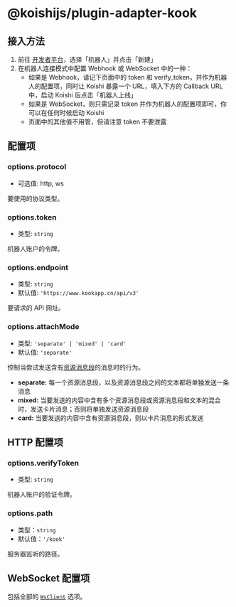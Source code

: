# @koishijs/plugin-adapter-kook

## 接入方法

1. 前往 [开发者平台](https://developer.kookapp.cn/)，选择「机器人」并点击「新建」
2. 在机器人连接模式中配置 Webhook 或 WebSocket 中的一种：
    - 如果是 Webhook，请记下页面中的 token 和 verify_token，并作为机器人的配置项，同时让 Koishi 暴露一个 URL，填入下方的 Callback URL 中，启动 Koishi 后点击「机器人上线」
    - 如果是 WebSocket，则只需记录 token 并作为机器人的配置项即可，你可以在任何时候启动 Koishi
    - 页面中的其他值不用管，但请注意 token 不要泄露

## 配置项

### options.protocol

- 可选值: http, ws

要使用的协议类型。

### options.token

- 类型: `string`

机器人账户的令牌。

### options.endpoint

- 类型: `string`
- 默认值: `'https://www.kookapp.cn/api/v3'`

要请求的 API 网址。

### options.attachMode

- 类型: `'separate' | 'mixed' | 'card'`
- 默认值: `'separate'`

控制当尝试发送含有[资源消息段](../../api/utils/segment.md#资源消息段)的消息时的行为。

- **separate:** 每一个资源消息段，以及资源消息段之间的文本都将单独发送一条消息
- **mixed:** 当要发送的内容中含有多个资源消息段或资源消息段和文本的混合时，发送卡片消息；否则将单独发送资源消息段
- **card:** 当要发送的内容中含有资源消息段，则以卡片消息的形式发送

## HTTP 配置项

### options.verifyToken

- 类型: `string`

机器人账户的验证令牌。

### options.path

- 类型：`string`
- 默认值：`'/kook'`

服务器监听的路径。

## WebSocket 配置项

包括全部的 [`WsClient`](../../api/core/adapter.md#类：adapter-websocketclient) 选项。
